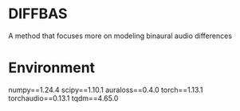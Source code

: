 # DIFFBAS
A method that focuses more on modeling binaural audio differences
# Environment
numpy==1.24.4
scipy==1.10.1
auraloss==0.4.0
torch==1.13.1
torchaudio==0.13.1
tqdm==4.65.0
